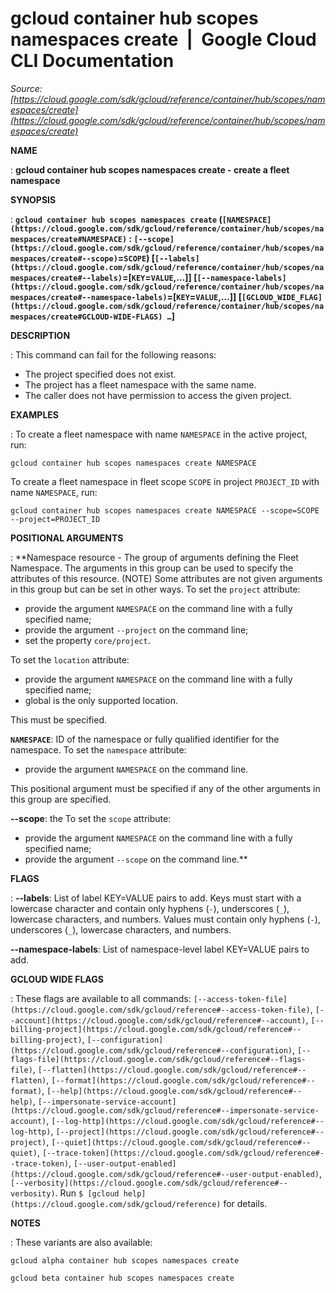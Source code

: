 # gcloud container hub scopes namespaces create  |  Google Cloud CLI Documentation

*Source: [https://cloud.google.com/sdk/gcloud/reference/container/hub/scopes/namespaces/create](https://cloud.google.com/sdk/gcloud/reference/container/hub/scopes/namespaces/create)*

**NAME**

: **gcloud container hub scopes namespaces create - create a fleet namespace**

**SYNOPSIS**

: **`gcloud container hub scopes namespaces create` (`[NAMESPACE](https://cloud.google.com/sdk/gcloud/reference/container/hub/scopes/namespaces/create#NAMESPACE)` : `[--scope](https://cloud.google.com/sdk/gcloud/reference/container/hub/scopes/namespaces/create#--scope)`=`SCOPE`) [`[--labels](https://cloud.google.com/sdk/gcloud/reference/container/hub/scopes/namespaces/create#--labels)`=[`KEY`=`VALUE`,…]] [`[--namespace-labels](https://cloud.google.com/sdk/gcloud/reference/container/hub/scopes/namespaces/create#--namespace-labels)`=[`KEY`=`VALUE`,…]] [`[GCLOUD_WIDE_FLAG](https://cloud.google.com/sdk/gcloud/reference/container/hub/scopes/namespaces/create#GCLOUD-WIDE-FLAGS) …`]**

**DESCRIPTION**

: This command can fail for the following reasons:

- The project specified does not exist.
- The project has a fleet namespace with the same name.
- The caller does not have permission to access the given project.

**EXAMPLES**

: To create a fleet namespace with name `NAMESPACE` in the active
project, run:

```
gcloud container hub scopes namespaces create NAMESPACE
```

To create a fleet namespace in fleet scope `SCOPE` in project
`PROJECT_ID` with name `NAMESPACE`, run:

```
gcloud container hub scopes namespaces create NAMESPACE --scope=SCOPE --project=PROJECT_ID
```

**POSITIONAL ARGUMENTS**

: **Namespace resource - The group of arguments defining the Fleet Namespace. The
arguments in this group can be used to specify the attributes of this resource.
(NOTE) Some attributes are not given arguments in this group but can be set in
other ways.
To set the `project` attribute:

- provide the argument `NAMESPACE` on the command line with a fully
specified name;
- provide the argument `--project` on the command line;
- set the property `core/project`.

To set the `location` attribute:

- provide the argument `NAMESPACE` on the command line with a fully
specified name;
- global is the only supported location.

This must be specified.

**`NAMESPACE`**:
ID of the namespace or fully qualified identifier for the namespace.
To set the `namespace` attribute:

- provide the argument `NAMESPACE` on the command line.

This positional argument must be specified if any of the other arguments in this
group are specified.

**--scope**:
the
To set the `scope` attribute:

- provide the argument `NAMESPACE` on the command line with a fully
specified name;
- provide the argument `--scope` on the command line.**

**FLAGS**

: **--labels**:
List of label KEY=VALUE pairs to add.
Keys must start with a lowercase character and contain only hyphens
(`-`), underscores (`_`), lowercase characters, and
numbers. Values must contain only hyphens (`-`), underscores
(`_`), lowercase characters, and numbers.

**--namespace-labels**:
List of namespace-level label KEY=VALUE pairs to add.

**GCLOUD WIDE FLAGS**

: These flags are available to all commands: `[--access-token-file](https://cloud.google.com/sdk/gcloud/reference#--access-token-file)`,
`[--account](https://cloud.google.com/sdk/gcloud/reference#--account)`, `[--billing-project](https://cloud.google.com/sdk/gcloud/reference#--billing-project)`,
`[--configuration](https://cloud.google.com/sdk/gcloud/reference#--configuration)`,
`[--flags-file](https://cloud.google.com/sdk/gcloud/reference#--flags-file)`,
`[--flatten](https://cloud.google.com/sdk/gcloud/reference#--flatten)`, `[--format](https://cloud.google.com/sdk/gcloud/reference#--format)`, `[--help](https://cloud.google.com/sdk/gcloud/reference#--help)`, `[--impersonate-service-account](https://cloud.google.com/sdk/gcloud/reference#--impersonate-service-account)`,
`[--log-http](https://cloud.google.com/sdk/gcloud/reference#--log-http)`,
`[--project](https://cloud.google.com/sdk/gcloud/reference#--project)`, `[--quiet](https://cloud.google.com/sdk/gcloud/reference#--quiet)`, `[--trace-token](https://cloud.google.com/sdk/gcloud/reference#--trace-token)`, `[--user-output-enabled](https://cloud.google.com/sdk/gcloud/reference#--user-output-enabled)`,
`[--verbosity](https://cloud.google.com/sdk/gcloud/reference#--verbosity)`.
Run `$ [gcloud help](https://cloud.google.com/sdk/gcloud/reference)` for details.

**NOTES**

: These variants are also available:

```
gcloud alpha container hub scopes namespaces create
```

```
gcloud beta container hub scopes namespaces create
```